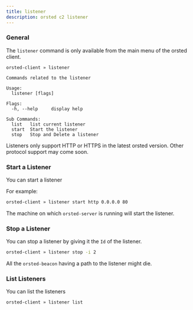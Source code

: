 ```yaml
---
title: listener
description: orsted c2 listener
---
```


### General

The `listener` command is only available from the main menu of the orsted client.

```
orsted-client » listener

Commands related to the listener

Usage:
  listener [flags]

Flags:
  -h, --help     display help

Sub Commands:
  list   list current listener
  start  Start the listener
  stop   Stop and Delete a listener
```

Listeners only support HTTP or HTTPS in the latest orsted version. Other protocol support may come soon.

### Start a Listener

You can start a listener

For example:

```bash
orsted-client » listener start http 0.0.0.0 80
```

The machine on which `orsted-server` is running will start the listener.

### Stop a Listener

You can stop a listener by giving it the `Id` of the listener.

```bash
orsted-client » listener stop -i 2
```

All the `orsted-beacon` having a path to the listener might die.


### List Listeners

You can list the listeners

```bash
orsted-client » listener list
```

